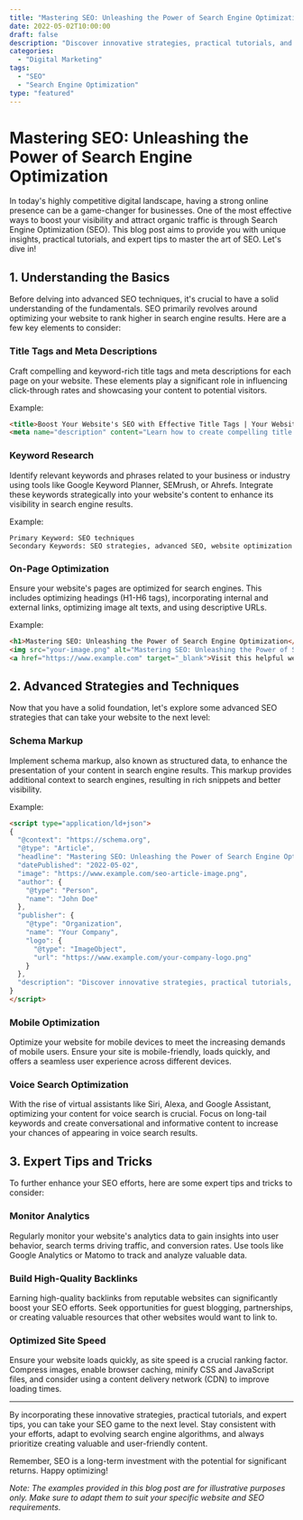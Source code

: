 ```yaml
--- 
title: "Mastering SEO: Unleashing the Power of Search Engine Optimization"
date: 2022-05-02T10:00:00
draft: false
description: "Discover innovative strategies, practical tutorials, and expert tips to maximize your website's visibility in search engine results."
categories: 
  - "Digital Marketing"
tags: 
  - "SEO"
  - "Search Engine Optimization"
type: "featured"
---
```


# Mastering SEO: Unleashing the Power of Search Engine Optimization

In today's highly competitive digital landscape, having a strong online presence can be a game-changer for businesses. One of the most effective ways to boost your visibility and attract organic traffic is through Search Engine Optimization (SEO). This blog post aims to provide you with unique insights, practical tutorials, and expert tips to master the art of SEO. Let's dive in!

## 1. Understanding the Basics

Before delving into advanced SEO techniques, it's crucial to have a solid understanding of the fundamentals. SEO primarily revolves around optimizing your website to rank higher in search engine results. Here are a few key elements to consider:

### Title Tags and Meta Descriptions

Craft compelling and keyword-rich title tags and meta descriptions for each page on your website. These elements play a significant role in influencing click-through rates and showcasing your content to potential visitors.

Example:
```html
<title>Boost Your Website's SEO with Effective Title Tags | Your Website Name</title>
<meta name="description" content="Learn how to create compelling title tags that improve your website's SEO and attract more organic traffic." />
```

### Keyword Research

Identify relevant keywords and phrases related to your business or industry using tools like Google Keyword Planner, SEMrush, or Ahrefs. Integrate these keywords strategically into your website's content to enhance its visibility in search engine results.

Example:
```plaintext
Primary Keyword: SEO techniques
Secondary Keywords: SEO strategies, advanced SEO, website optimization
```

### On-Page Optimization

Ensure your website's pages are optimized for search engines. This includes optimizing headings (H1-H6 tags), incorporating internal and external links, optimizing image alt texts, and using descriptive URLs.

Example:
```html
<h1>Mastering SEO: Unleashing the Power of Search Engine Optimization</h1>
<img src="your-image.png" alt="Mastering SEO: Unleashing the Power of Search Engine Optimization" />
<a href="https://www.example.com" target="_blank">Visit this helpful website for more SEO insights.</a>
```

## 2. Advanced Strategies and Techniques

Now that you have a solid foundation, let's explore some advanced SEO strategies that can take your website to the next level:

### Schema Markup

Implement schema markup, also known as structured data, to enhance the presentation of your content in search engine results. This markup provides additional context to search engines, resulting in rich snippets and better visibility.

Example:
```html
<script type="application/ld+json">
{
  "@context": "https://schema.org",
  "@type": "Article",
  "headline": "Mastering SEO: Unleashing the Power of Search Engine Optimization",
  "datePublished": "2022-05-02",
  "image": "https://www.example.com/seo-article-image.png",
  "author": {
    "@type": "Person",
    "name": "John Doe"
  },
  "publisher": {
    "@type": "Organization",
    "name": "Your Company",
    "logo": {
      "@type": "ImageObject",
      "url": "https://www.example.com/your-company-logo.png"
    }
  },
  "description": "Discover innovative strategies, practical tutorials, and expert tips to maximize your website's visibility in search engine results."
}
</script>
```

### Mobile Optimization

Optimize your website for mobile devices to meet the increasing demands of mobile users. Ensure your site is mobile-friendly, loads quickly, and offers a seamless user experience across different devices.

### Voice Search Optimization

With the rise of virtual assistants like Siri, Alexa, and Google Assistant, optimizing your content for voice search is crucial. Focus on long-tail keywords and create conversational and informative content to increase your chances of appearing in voice search results.

## 3. Expert Tips and Tricks

To further enhance your SEO efforts, here are some expert tips and tricks to consider:

### Monitor Analytics

Regularly monitor your website's analytics data to gain insights into user behavior, search terms driving traffic, and conversion rates. Use tools like Google Analytics or Matomo to track and analyze valuable data.

### Build High-Quality Backlinks

Earning high-quality backlinks from reputable websites can significantly boost your SEO efforts. Seek opportunities for guest blogging, partnerships, or creating valuable resources that other websites would want to link to.

### Optimized Site Speed

Ensure your website loads quickly, as site speed is a crucial ranking factor. Compress images, enable browser caching, minify CSS and JavaScript files, and consider using a content delivery network (CDN) to improve loading times.

---

By incorporating these innovative strategies, practical tutorials, and expert tips, you can take your SEO game to the next level. Stay consistent with your efforts, adapt to evolving search engine algorithms, and always prioritize creating valuable and user-friendly content.

Remember, SEO is a long-term investment with the potential for significant returns. Happy optimizing!

*Note: The examples provided in this blog post are for illustrative purposes only. Make sure to adapt them to suit your specific website and SEO requirements.*
